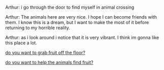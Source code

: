 
Arthur: i go through the door to find myself in animal crossing

Arthur: The animals here are very nice. I hope I can become friends with them. I know this is a
dream, but I want to make the most of it before returning to my horrible reality.

Arthur: as i look around i notice that it is very vibrant. I think im gonna like this place a lot.

[do you want to grab fruit off the floor?](Grab-fruit.md)

[do you want to help the animals find fruit?](Help-animals.md)
